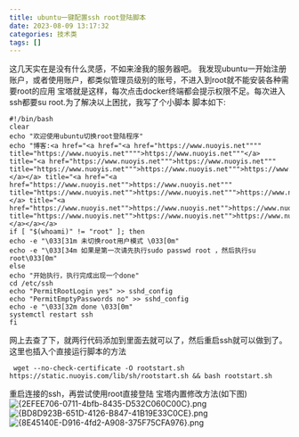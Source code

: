 ```yaml
---
title: ubuntu一键配置ssh root登陆脚本
date: 2023-08-09 13:17:32
categories: 技术类
tags: []
---
```

这几天实在是没有什么灵感，不如来淦我的服务器吧。
我发现ubuntu一开始注册账户，或者使用账户，都类似管理员级别的账号，不进入到root就不能安装各种需要root的应用
宝塔就是这样，每次点击docker终端都会提示权限不足。每次进入ssh都要su root.为了解决以上困扰，我写了个小脚本
脚本如下:
```shell
#!/bin/bash
clear
echo "欢迎使用ubuntu切换root登陆程序"
echo "博客:<a href="<a href="<a href="https://www.nuoyis.net"""" title="https://www.nuoyis.net"""">https://www.nuoyis.net"""</a> title="<a href="https://www.nuoyis.net""">https://www.nuoyis.net""" title="https://www.nuoyis.net""">https://www.nuoyis.net""">https://www.nuoyis.net""">https://www.nuoyis.net""</a></a> title="<a href="<a href="https://www.nuoyis.net"">https://www.nuoyis.net""" title="https://www.nuoyis.net"">https://www.nuoyis.net""">https://www.nuoyis.net"">https://www.nuoyis.net""</a> title="<a href="https://www.nuoyis.net"">https://www.nuoyis.net"">https://www.nuoyis.net"">https://www.nuoyis.net"" title="https://www.nuoyis.net"">https://www.nuoyis.net"">https://www.nuoyis.net"">https://www.nuoyis.net"">https://www.nuoyis.net"">https://www.nuoyis.net"">https://www.nuoyis.net"">https://www.nuoyis.net"</a></a></a>
if [ "$(whoami)" != "root" ]; then
echo -e "\033[31m 未切换root用户模式 \033[0m"
echo -e "\033[34m 如果是第一次请先执行sudo passwd root ，然后执行su root\033[0m"
else
echo "开始执行，执行完成出现一个done"
cd /etc/ssh
echo "PermitRootLogin yes" >> sshd_config
echo "PermitEmptyPasswords no" >> sshd_config
echo -e "\033[32m done \033[0m"
systemctl restart ssh
fi
```
网上去查了下，就两行代码添加到里面去就可以了，然后重启ssh就可以做到了。
这里也插入个直接运行脚本的方法
```shell
 wget --no-check-certificate -O rootstart.sh https://static.nuoyis.com/lib/sh/rootstart.sh && bash rootstart.sh
```
重启连接的ssh，再尝试使用root直接登陆
宝塔内置修改方法(如下图)
![{2EFEE706-0711-4bfb-8435-D532C060C00C}.png][1]
![{BD8D923B-651D-4126-B847-41B19E33C0CE}.png][2]
![{8E45140E-D916-4fd2-A908-375F75CFA976}.png][3]


  [1]: https://images.nuoyis.net/blog/typecho/uploads/2023/08/4154087682.png
  [2]: https://images.nuoyis.net/blog/typecho/uploads/2023/08/902665671.png
  [3]: https://images.nuoyis.net/blog/typecho/uploads/2023/08/2796809723.png